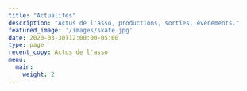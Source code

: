 ```yaml
---
title: "Actualités"
description: "Actus de l'asso, productions, sorties, événements."
featured_image: '/images/skate.jpg'
date: 2020-03-30T12:00:00-05:00
type: page
recent_copy: Actus de l'asso
menu:
  main:
    weight: 2
---
```

